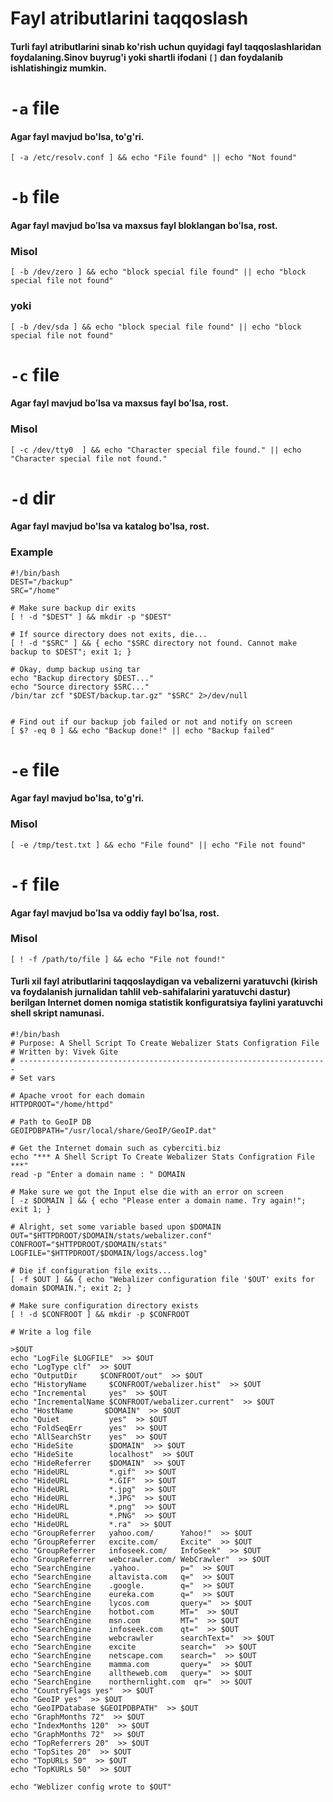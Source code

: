 # Fayl atributlarini taqqoslash


#### Turli fayl atributlarini sinab ko'rish uchun quyidagi fayl taqqoslashlaridan foydalaning.Sinov buyrug'i yoki shartli ifodani ```[]``` dan foydalanib ishlatishingiz mumkin.

# ```-a``` file

#### Agar fayl mavjud bo'lsa, to'g'ri.

```
[ -a /etc/resolv.conf ] && echo "File found" || echo "Not found"
```


# ```-b``` file

#### Agar fayl mavjud boʻlsa va maxsus fayl bloklangan boʻlsa, rost.

### Misol


```
[ -b /dev/zero ] && echo "block special file found" || echo "block special file not found"
```

### yoki

```
[ -b /dev/sda ] && echo "block special file found" || echo "block special file not found"
```

# ```-c``` file


#### Agar fayl mavjud boʻlsa va maxsus fayl boʻlsa, rost.

### Misol

```
[ -c /dev/tty0  ] && echo "Character special file found." || echo "Character special file not found."
```


# ```-d``` dir 

#### Agar fayl mavjud bo'lsa va katalog bo'lsa, rost.


### Example

```
#!/bin/bash
DEST="/backup"
SRC="/home"

# Make sure backup dir exits
[ ! -d "$DEST" ] && mkdir -p "$DEST"

# If source directory does not exits, die...
[ ! -d "$SRC" ] && { echo "$SRC directory not found. Cannot make backup to $DEST"; exit 1; }

# Okay, dump backup using tar
echo "Backup directory $DEST..."
echo "Source directory $SRC..."
/bin/tar zcf "$DEST/backup.tar.gz" "$SRC" 2>/dev/null


# Find out if our backup job failed or not and notify on screen
[ $? -eq 0 ] && echo "Backup done!" || echo "Backup failed"
```

# ```-e``` file

#### Agar fayl mavjud bo'lsa, to'g'ri.


### Misol

```
[ -e /tmp/test.txt ] && echo "File found" || echo "File not found"
```

# ```-f``` file

#### Agar fayl mavjud boʻlsa va oddiy fayl boʻlsa, rost.

### Misol


```
[ ! -f /path/to/file ] && echo "File not found!"
```


#### Turli xil fayl atributlarini taqqoslaydigan va vebalizerni yaratuvchi (kirish va foydalanish jurnalidan tahlil veb-sahifalarini yaratuvchi dastur) berilgan Internet domen nomiga statistik konfiguratsiya faylini yaratuvchi shell skript namunasi.

```
#!/bin/bash
# Purpose: A Shell Script To Create Webalizer Stats Configration File
# Written by: Vivek Gite
# ---------------------------------------------------------------------
# Set vars

# Apache vroot for each domain
HTTPDROOT="/home/httpd"

# Path to GeoIP DB
GEOIPDBPATH="/usr/local/share/GeoIP/GeoIP.dat"

# Get the Internet domain such as cyberciti.biz 
echo "*** A Shell Script To Create Webalizer Stats Configration File ***"
read -p "Enter a domain name : " DOMAIN

# Make sure we got the Input else die with an error on screen
[ -z $DOMAIN ] && { echo "Please enter a domain name. Try again!"; exit 1; }

# Alright, set some variable based upon $DOMAIN 
OUT="$HTTPDROOT/$DOMAIN/stats/webalizer.conf"
CONFROOT="$HTTPDROOT/$DOMAIN/stats"
LOGFILE="$HTTPDROOT/$DOMAIN/logs/access.log"

# Die if configuration file exits...
[ -f $OUT ] && { echo "Webalizer configuration file '$OUT' exits for domain $DOMAIN."; exit 2; }

# Make sure configuration directory exists
[ ! -d $CONFROOT ] && mkdir -p $CONFROOT 

# Write a log file 

>$OUT
echo "LogFile $LOGFILE"  >> $OUT
echo "LogType clf"  >> $OUT
echo "OutputDir     $CONFROOT/out"  >> $OUT
echo "HistoryName     $CONFROOT/webalizer.hist"  >> $OUT
echo "Incremental     yes"  >> $OUT
echo "IncrementalName $CONFROOT/webalizer.current"  >> $OUT
echo "HostName       $DOMAIN"  >> $OUT
echo "Quiet           yes"  >> $OUT
echo "FoldSeqErr      yes"  >> $OUT
echo "AllSearchStr    yes"  >> $OUT
echo "HideSite        $DOMAIN"  >> $OUT
echo "HideSite        localhost"  >> $OUT
echo "HideReferrer    $DOMAIN"  >> $OUT
echo "HideURL         *.gif"  >> $OUT
echo "HideURL         *.GIF"  >> $OUT
echo "HideURL         *.jpg"  >> $OUT
echo "HideURL         *.JPG"  >> $OUT
echo "HideURL         *.png"  >> $OUT
echo "HideURL         *.PNG"  >> $OUT
echo "HideURL         *.ra"  >> $OUT
echo "GroupReferrer   yahoo.com/      Yahoo!"  >> $OUT
echo "GroupReferrer   excite.com/     Excite"  >> $OUT
echo "GroupReferrer   infoseek.com/   InfoSeek"  >> $OUT
echo "GroupReferrer   webcrawler.com/ WebCrawler"  >> $OUT
echo "SearchEngine    .yahoo.         p="  >> $OUT
echo "SearchEngine    altavista.com   q="  >> $OUT
echo "SearchEngine    .google.        q="  >> $OUT
echo "SearchEngine    eureka.com      q="  >> $OUT
echo "SearchEngine    lycos.com       query="  >> $OUT
echo "SearchEngine    hotbot.com      MT="  >> $OUT
echo "SearchEngine    msn.com         MT="  >> $OUT
echo "SearchEngine    infoseek.com    qt="  >> $OUT
echo "SearchEngine    webcrawler      searchText="  >> $OUT
echo "SearchEngine    excite          search="  >> $OUT
echo "SearchEngine    netscape.com    search="  >> $OUT
echo "SearchEngine    mamma.com       query="  >> $OUT
echo "SearchEngine    alltheweb.com   query="  >> $OUT
echo "SearchEngine    northernlight.com  qr="  >> $OUT
echo "CountryFlags yes"  >> $OUT
echo "GeoIP yes"  >> $OUT
echo "GeoIPDatabase $GEOIPDBPATH"  >> $OUT
echo "GraphMonths 72"  >> $OUT
echo "IndexMonths 120"  >> $OUT
echo "GraphMonths 72"  >> $OUT
echo "TopReferrers 20"  >> $OUT
echo "TopSites 20"  >> $OUT
echo "TopURLs 50"  >> $OUT
echo "TopKURLs 50"  >> $OUT

echo "Weblizer config wrote to $OUT"
```